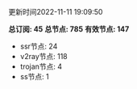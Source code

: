 更新时间2022-11-11 19:09:50

**总订阅: 45**
**总节点: 785**
**有效节点: 147**
- ssr节点: 24
- v2ray节点: 118
- trojan节点: 4
- ss节点: 1
